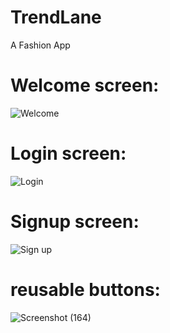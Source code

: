 # TrendLane
 A Fashion App
 # Welcome screen:
![Welcome](https://github.com/user-attachments/assets/112a1cc4-16ab-4917-86a1-b0145ccc5c57)
# Login screen:
![Login](https://github.com/user-attachments/assets/2241b612-5f80-4b49-9ebb-ae715fbfdfc8)
# Signup screen:
![Sign up](https://github.com/user-attachments/assets/49953724-6482-4859-83a6-2ceb54aae416)
# reusable buttons:
![Screenshot (164)](https://github.com/user-attachments/assets/75cbe1e7-7786-424e-ac28-23212782e8eb)
